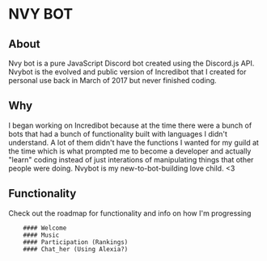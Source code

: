 # NVY BOT  

##  About

Nvy bot is a pure JavaScript Discord bot created using the Discord.js API.  Nvybot is the evolved and public version of Incredibot that I created for personal use back in March of 2017 but never finished coding. 

## Why 

I began working on Incredibot because at the time there were a bunch of bots that had a bunch of functionality built with languages I didn't understand.  A lot of them didn't have the functions I wanted for my guild at the time which is what prompted me to become a developer and actually "learn" coding instead of just interations of manipulating things that other people were doing. Nvybot is my new-to-bot-building love child. <3

## Functionality

Check out the roadmap for functionality and info on how I'm progressing

        #### Welcome
        #### Music
        #### Participation (Rankings)
        #### Chat_her (Using Alexia?)

